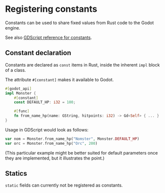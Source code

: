 <!--
  ~ Copyright (c) godot-rust; Bromeon and contributors.
  ~ This Source Code Form is subject to the terms of the Mozilla Public
  ~ License, v. 2.0. If a copy of the MPL was not distributed with this
  ~ file, You can obtain one at https://mozilla.org/MPL/2.0/.
-->

# Registering constants

Constants can be used to share fixed values from Rust code to the Godot engine.

See also [GDScript reference for constants][godot-gdscript-constants].


## Constant declaration

Constants are declared as `const` items in Rust, inside the inherent `impl` block of a class.

The attribute `#[constant]` makes it available to Godot.

```rust
#[godot_api]
impl Monster {
    #[constant]
    const DEFAULT_HP: i32 = 100;

    #[func]
    fn from_name_hp(name: GString, hitpoints: i32) -> Gd<Self> { ... }
}
```

Usage in GDScript would look as follows:

```php
var nom = Monster.from_name_hp("Nomster", Monster.DEFAULT_HP)
var orc = Monster.from_name_hp("Orc", 200)
```

(This particular example might be better suited for default parameters once they are implemented, but it illustrates the point.)


## Statics

`static` fields can currently not be registered as constants.


[godot-gdscript-constants]: https://docs.godotengine.org/en/stable/tutorials/scripting/gdscript/gdscript_basics.html#constants
